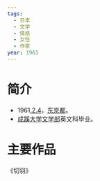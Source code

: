 ```yaml
---
tags:
  - 日本
  - 文学
  - 情感
  - 女性
  - 作家
year: 1961
---
```

# 简介

- 1961[.2.4](2024-02-04.md)，[东京都](东京都.md)。
- [成蹊大学](成蹊大学.md)[文学部](文学部.md)英文科毕业。
# 主要作品

《切羽》